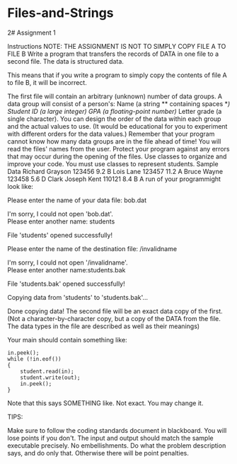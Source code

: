# Files-and-Strings
2# Assignment 1

Instructions
NOTE: THE ASSIGNMENT IS NOT TO SIMPLY COPY FILE A TO FILE B
Write a program that transfers the records of DATA in one file to a second file. The data is structured data.

This means that if you write a program to simply copy the contents of file A to file B, it will be incorrect.

The first file will contain an arbitrary (unknown) number of data groups.
A data group will consist of a person's:
Name (a string ** containing spaces **)
Student ID (a large integer)
GPA (a floating-point number)*
Letter grade (a single character).
You can design the order of the data within each group and the actual values to use. (It would be educational for you to experiment with different orders for the data values.)
Remember that your program cannot know how many data groups are in the file ahead of time!
You will read the files' names from the user.
Protect your program against any errors that may occur during the opening of the files.
Use classes to organize and improve your code. You must use classes to represent students.
Sample Data
Richard Grayson
123456
9.2
B
Lois Lane
123457 11.2 A
Bruce Wayne
123458
5.6 D
Clark Joseph Kent
110121 8.4
B
A run of your programmight look like:

Please enter the name of your data file:  bob.dat

I'm sorry, I could not open 'bob.dat'.  
Please enter another name: students

File 'students' opened successfully!

Please enter the name of the destination file:  /invalidname

I'm sorry, I could not open '/invalidname'.  
Please enter another name:students.bak

File 'students.bak' opened successfully!

Copying data from 'students' to 'students.bak'...

Done copying data!
The second file will be an exact data copy of the first. (Not a character-by-character copy, but a copy of the DATA from the file. The data types in the file are described as well as their meanings)

Your main should contain something like:

    in.peek();
    while (!in.eof())
    {
        student.read(in);
        student.write(out);
        in.peek();
    }
Note that this says SOMETHING like. Not exact. You may change it.

TIPS:

Make sure to follow the coding standards document in blackboard. You will lose points if you don't.
The input and output should match the sample executable precisely. No embellishments. Do what the problem description says, and do only that. Otherwise there will be point penalties.
